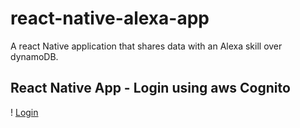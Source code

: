 # react-native-alexa-app
A react Native application that shares data with an Alexa skill over dynamoDB.

## React Native App - Login using aws Cognito
! [Login](login.png)
